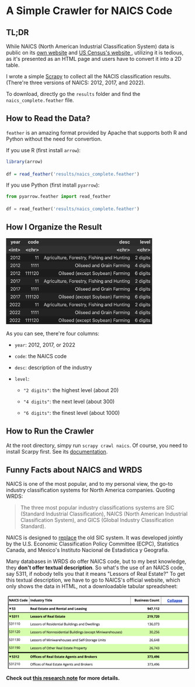 # A Simple Crawler for NAICS Code

## TL;DR

While NAICS (North American Industrial Classification System) data is public on its [own website](https://www.naics.com/search/) and [US Census's website ](https://www.census.gov/naics/?58967?yearbck=2022), utilizing it is tedious, as it's presented as an HTML page and users have to convert it into a 2D table. 

I wrote a simple [Scrapy](https://scrapy.org/) to collect all the NACIS classification results. (There're three versions of NAICS: 2012, 2017, and 2022).

To download, directly go the `results` folder and find the `naics_complete.feather` file.

## How to Read the Data?
`feather` is an amazing format provided by Apache that supports both R and Python without the need for convertion. 

If you use R (first install `arrow`):
```r
library(arrow)

df = read_feather('results/naics_complete.feather')
```

If you use Python (first install `pyarrow`):
```python
from pyarrow.feather import read_feather

df = read_feather('results/naics_complete.feather')
```

## How I Organize the Result
<img src="images/img-2.png" alt="Preview of the results" width="400">

As you can see, there're four columns:

- `year`: 2012, 2017, or 2022

- `code`: the NAICS code

- `desc`: description of the industry

- `level`: 
    - `"2 digits"`: the highest level (about 20)

    - `"4 digits"`: the next level (about 300)

    - `"6 digits"`: the finest level (about 1000)


## How to Run the Crawler

At the root directory, simpy run `scrapy crawl naics`. Of course, you need to install Scarpy first. See its [documentation](https://scrapy.org/).

## Funny Facts about NAICS and WRDS

NAICS is one of the most popular, and to my personal view, the go-to industry classification systems for North America companies. Quoting WRDS:

> The three most popular industry classifications systems are SIC (Standard Industrial Classification), NAICS (North American Industrial Classification System), and GICS (Global Industry Classification Standard).

NAICS is designed to [replace](https://www.census.gov/naics/?99967) the old SIC system. It was developed jointly by the U.S. Economic Classification Policy Committee (ECPC), Statistics Canada, and Mexico's Instituto Nacional de Estadistica y Geografia.

Many databases in WRDS do offer NAICS code, but to my best knowledge, they **don't offer textual description**. So what's the use of an NAICS code, say 5311, if nobody tells you that it means "Lessors of Real Estate?" To get this textual description, we have to go to NAICS's official website, which only shows the data in HTML, not a downloadable tabular spreadsheet:

![Alt Text](images/img-1.png)


**Check out [this research note](https://yuzhu.run/naics/) for more details.**